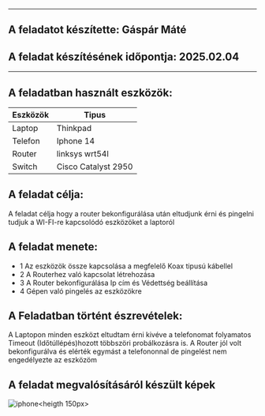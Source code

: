 ----
## A feladatot készítette: Gáspár Máté

## A feladat készítésének időpontja: 2025.02.04

---
## A feladatban használt eszközök:
| Eszközök            | Tipus  |
|---------------------|------- |
| Laptop  | Thinkpad           |
| Telefon | Iphone 14          |
| Router  | linksys wrt54l     |
| Switch  | Cisco Catalyst 2950| 

## A feladat célja:
A feladat célja hogy a router bekonfigurálása után  eltudjunk érni és pingelni tudjuk a WI-FI-re kapcsolódó eszközöket a laptoról

## A feladat menete:
- 1 Az eszközök össze kapcsolása a megfelelő Koax tipusú kábellel
- 2 A Routerhez való kapcsolat létrehozása
- 3 A Router bekonfigurálása Ip cím és Védettség beállítása
- 4 Gépen való pingelés az eszközökre

## A Feladatban történt észrevételek: 
A Laptopon minden eszközt eltudtam érni kivéve a telefonomat folyamatos Timeout (Időtúllépés)hozott többszöri probálkozásra is.
A Router jól volt bekonfigurálva és elérték egymást a telefononnal de pingelést nem engedélyezte az eszközöm

## A feladat megvalósításáról készült képek 

![iphone](https://github.com/user-attachments/assets/6dd9e399-335d-49e7-a458-c587d6eeeb12)<heigth 150px>

